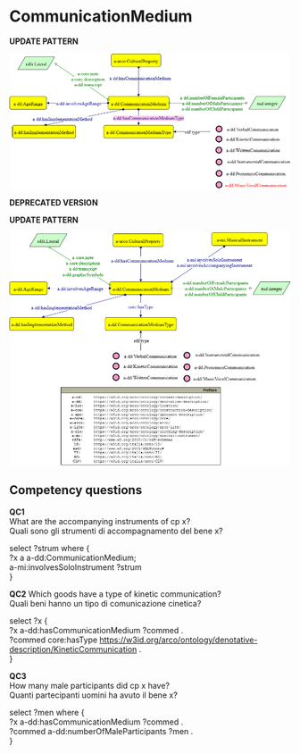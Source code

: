 # CommunicationMedium 

**UPDATE PATTERN**


![CommunicationMedium pattern graph](https://github.com/ICCD-MiBACT/ArCo/blob/DEV-1.3.0/ArCo-release/Documentation/DemoEthnoAnthropologicalHeritage/CommunicationMedium/CommunicationMedium-Versione1.2.drawio.png?raw=true)


**DEPRECATED VERSION**


**UPDATE PATTERN**


![CommunicationMedium pattern graph](https://github.com/ICCD-MiBACT/ArCo/blob/DEV-1.3.0/ArCo-release/Documentation/DemoEthnoAnthropologicalHeritage/CommunicationMedium/CommunicationMedium-Pattern.drawio.png?raw=true)



## Competency questions

**QC1**  
What are the accompanying instruments of cp x?  
Quali sono gli strumenti di accompagnamento del bene x?  

select ?strum where {  
?x a a-dd:CommunicationMedium;  
a-mi:involvesSoloInstrument ?strum  
}  
 

**QC2**
Which goods have a type of kinetic communication?  
Quali beni hanno un tipo di comunicazione cinetica?  

select ?x {  
?x a-dd:hasCommunicationMedium ?commed .  
?commed core:hasType <https://w3id.org/arco/ontology/denotative-description/KineticCommunication> .  
}  
  


**QC3**  
How many male participants did cp x have?  
Quanti partecipanti uomini ha avuto il bene x?  

select ?men where {  
?x a-dd:hasCommunicationMedium ?commed .  
?commed a-dd:numberOfMaleParticipants ?men .  
}  
 
